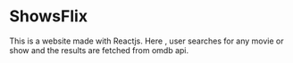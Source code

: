 # ShowsFlix
This is a website made with Reactjs. Here , user searches for any movie or show and the results are fetched from omdb api.
